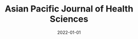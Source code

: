 ---
date: 2022-01-01
##
title:    Asian Pacific Journal of Health Sciences 
## Titel der Publikation, beispielweise The Lancet.
##
authors: 'Shrivastava, A, Agarwal, A, Jain, S'
##
status:   default
##
en:
  subtitle:   'Quality and Content of Online Information Related to “Immunity Boosting” During COVID-19 Pandemic: Comparison of Google and DuckDuckGo'
  ##
  description: 'Use of internet for assessing health-related information has been growing exponentially in the past few years. The objective of this study was to assess the quality of information on the websites on Google and DuckDuckGo. A total of 120 URLs were recorded from Google and DuckDuckGo using the search terms “immunity booster,” “immunity boosting foods,” and “immunity boosting drinks.” These were rated by three independent raters using DISCERN tool. The average ratings for the DISCERN questions were in the range of 2.01–3.82. More than 85% of the websites were of moderate quality. There was excellent inter-rater reliability among the raters. About 47% of the websites depicted immunity boosting as beneficial. About 11% of the websites recommended use of supplements for immunity boosting. Diet, exercise, and adequate sleep were the most commonly recommended strategies for immunity boosting. Vitamin C, Vitamin A, and gingerol were the most commonly recommended dietary components for immunity boosting. Overall, there was no statistically significant difference in the quality of websites on Google and DuckDuckGo. Most of the websites suffered from shortcomings in the quality of information based on DISCERN quality criteria. '
  ## 
  tags:    [COVID-19,DISCERN tool, Immunity boosting, information quality, Internet, Online health information ]
## 
de: 
  ##
  subtitle:   'Qualität und Inhalt von Online-Informationen zum Thema "Immunitätsstärkung" während der COVID-19-Pandemie: Vergleich von Google und DuckDuckGo'
  ##
  description: 'Die Nutzung des Internets zur Beurteilung gesundheitsbezogener Informationen hat in den letzten Jahren exponentiell zugenommen. Das Ziel dieser Studie war es, die Qualität der Informationen auf den Websites von Google und DuckDuckGo zu bewerten. Es wurden insgesamt 120 URLs von Google und DuckDuckGo mit den Suchbegriffen "immunity booster", "immunity boosting foods" und "immunity boosting drinks" erfasst. Diese wurden von drei unabhängigen Bewertern mit dem DISCERN-Tool bewertet. Die durchschnittlichen Bewertungen für die DISCERN-Fragen lagen im Bereich von 2,01-3,82. Mehr als 85 % der Websites waren von mäßiger Qualität. Die Inter-Rater-Reliabilität unter den Bewertern war ausgezeichnet. Etwa 47 % der Websites stellten die Stärkung des Immunsystems als nützlich dar. Etwa 11 % der Websites empfahlen die Einnahme von Nahrungsergänzungsmitteln zur Stärkung des Immunsystems. Ernährung, Bewegung und ausreichender Schlaf waren die am häufigsten empfohlenen Strategien zur Stärkung des Immunsystems. Vitamin C, Vitamin A und Gingerol waren die am häufigsten empfohlenen Nahrungskomponenten zur Stärkung des Immunsystems. Insgesamt gab es keinen statistisch signifikanten Unterschied in der Qualität der Websites auf Google und DuckDuckGo. Die meisten Websites wiesen auf der Grundlage der DISCERN-Qualitätskriterien Mängel in der Qualität der Informationen auf. '
  ## 
  ##
  tags:     [COVID-19, DISCERN-Tool, Immunitätsstärkung, Informationsqualität, Internet, Online-Gesundheitsinformationen ]
##
group:  "Interventions"
##
credit:      https://doi.org/10.21276/apjhs.2022.9.1.42
##
## 2020-09-30_10.1038_s41590-020-00808-x.md
---